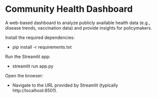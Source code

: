 # Community Health Dashboard
A web-based dashboard to analyze publicly available health data (e.g., disease trends, vaccination data) and provide insights for policymakers.

Install the required dependencies:
- pip install -r requirements.txt

Run the Streamlit app:
- streamlit run app.py

Open the browser:
- Navigate to the URL provided by Streamlit (typically http://localhost:8501).
